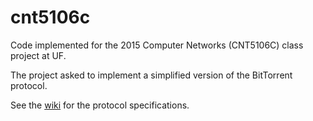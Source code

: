 # cnt5106c

Code implemented for the 2015 Computer Networks (CNT5106C) class project at UF.

The project asked to implement a simplified version of the BitTorrent protocol.

See the [wiki](https://github.com/dalton/cnt5106c/wiki) for the protocol specifications.
